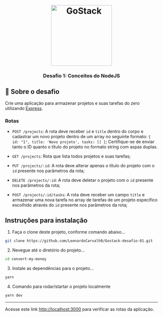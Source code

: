 <h1 align="center">
    <img alt="GoStack" src="https://rocketseat-cdn.s3-sa-east-1.amazonaws.com/bootcamp-header.png" width="200px" />
</h1>

<h3 align="center">
  Desafio 1: Conceitos do NodeJS
</h3>

## :rocket: Sobre o desafio

Crie uma aplicação para armazenar projetos e suas tarefas do zero utilizando [Express](https://expressjs.com/pt-br/).

### Rotas

- `POST /projects`: A rota deve receber `id` e `title` dentro do corpo e cadastrar um novo projeto dentro de um array no seguinte formato: `{ id: "1", title: 'Novo projeto', tasks: [] }`; Certifique-se de enviar tanto o ID quanto o título do projeto no formato string com aspas duplas.

- `GET /projects`: Rota que lista todos projetos e suas tarefas;

- `PUT /projects/:id`: A rota deve alterar apenas o título do projeto com o `id` presente nos parâmetros da rota;

- `DELETE /projects/:id`: A rota deve deletar o projeto com o `id` presente nos parâmetros da rota;

- `POST /projects/:id/tasks`: A rota deve receber um campo `title` e armazenar uma nova tarefa no array de tarefas de um projeto específico escolhido através do `id` presente nos parâmetros da rota;

## Instruções para instalação

1. Faça o clone deste projeto, conforme comando abaixo...

```sh
git clone https://github.com/LeonardoCarvalh0/Gostack-desafio-01.git
```

2. Nevegue até o diretório do projeto...

```sh
cd convert-my-money
```

3. Instale as dependências para o projeto...

```sh
yarn
```

4. Comando para rodar/startar o projeto localmente

```sh
yarn dev
```

---

Acesse este link [http://localhost:3000](http://localhost:3000) para verificar as rotas da aplicação.
